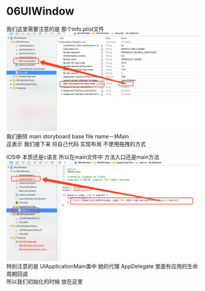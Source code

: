 # 06UIWindow

我们这里需要注意的是 那个info.plist文件 <br/>
![img](https://github.com/xuhuawei131/06UIWindow/blob/master/ScreenShots/uiwindow.png)<br/>
我们删除 main storyboard base file name－》Main<br/>
这表示 我们接下来 将自己代码 实现布局 不使用拖拽的方式<br/>

IOS中 本质还是c语言 所以在main文件中 方法入口还是main方法<br/>
![img](https://github.com/xuhuawei131/06UIWindow/blob/master/ScreenShots/uiwindow_appdelegate.png)<br/>
特别注意的是 UIApplicationMain类中 她的代理 AppDelegate 里面有应用的生命周期回调<br/>
所以我们初始化的时候 放在这里<br/>
